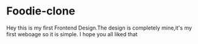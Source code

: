 # Foodie-clone
Hey this is my first Frontend Design.The design is completely mine,it's my first weboage so it is simple. I hope you all liked that
